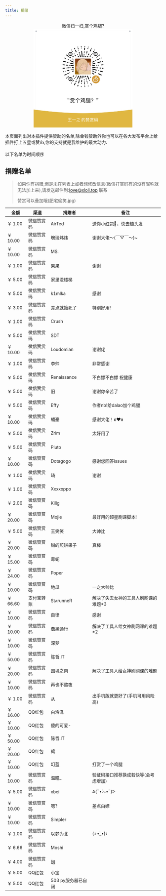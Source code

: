 ```yaml
---
title: 捐赠
---
```


<center>微信扫一扫,赏个鸡腿?</center>

<center><img src="/img/reward.png" alt=""></center>

本页面列出对本插件提供赞助的名单,除金钱赞助外你也可以在各大发布平台上给插件打上五星或赞👍,你的支持就是我维护的最大动力.

以下名单为时间顺序

## 捐赠名单

> 如果你有捐赠,但是未在列表上或者想修改信息(微信打赏码有的没有昵称就无法加上来),请发送邮件到:love@xloli.top 联系
> 
> 赞赏可以叠加哦(肥宅偷笑.jpg)

|金额|渠道|捐赠者|备注|
|----|----|----|----|
|￥ 1.00|微信赞赏码|AirTed|送你小红包🧧，快去植头发|
|￥ 10.00|微信赞赏码|琬琰炜炜|谢谢大佬～(￣▽￣～)~|
|￥ 10.00|微信赞赏码|MS.||
|￥ 1.00|微信赞赏码|果果|谢谢|
|￥ 5.00|微信赞赏码|家里没楼梯||
|￥ 5.00|微信赞赏码|k1mlka|感谢|
|￥ 3.00|微信赞赏码|差点就饿死了|特别好用!|
|￥ 1.00|微信赞赏码|Crush||
|￥ 5.00|微信赞赏码|SDT||
|￥ 10.00|微信赞赏码|Loudomian|谢谢佬|
|￥ 1.00|微信赞赏码|李帅|非常感谢|
|￥ 5.00|微信赞赏码|Renaissance|不白嫖不白嫖 祝健康|
|￥ 5.00|微信赞赏码|旧|谢谢你辛苦了|
|￥ 5.00|微信赞赏码|Effy|作者nb!给dalao加个鸡腿|
|￥ 10.00|微信赞赏码|蟠豪|感谢大佬！ʚ❤ɞ|
|￥ 5.00|微信赞赏码|Zrim|太好用了|
|￥ 5.00|微信赞赏码|Pluto||
|￥ 10.00|微信赞赏码|Dotagogo|感谢您回答issues|
|￥ 1.00|微信赞赏码|琦|谢谢|
|￥ 1.00|微信赞赏码|Xxxxxppo||
|￥ 2.00|微信赞赏码|Kilig||
|￥ 20.00|微信赞赏码|Mojie|最好用的超星刷课脚本!|
|￥ 5.00|微信赞赏码|王笑笑|大帅比|
|￥ 20.00|微信赞赏码|甜的煎饼果子|真棒|
|￥ 15.00|微信赞赏码|毒蛇||
|￥ 24.00|微信赞赏码|Poper||
|￥ 10.00|微信赞赏码|地瓜|一之大帅比|
|￥ 66.60|支付宝转账|StʌrunneR|解决了失去女神的工具人刷网课的难题*3|
|￥ 10.00|微信赞赏码|自律|感谢|
|￥ 10.00|微信赞赏码|蠢黑通行|解决了工具人给女神刷网课的难题*2|
|￥ 10.00|微信赞赏码|深梦||
|￥ 50.00|微信赞赏码|陈哲.IT||
|￥ 20.00|微信赞赏码|国境之南|解决了工具人给女神刷网课的难题|
|￥ 10.00|微信赞赏码|再也不熬夜||
|￥ 1.00|微信赞赏码|从|出手机版就更好了(手机可用风险高)|
|￥ 16.00|QQ红包|白洛泽||
|￥ 10.00|QQ红包|傻的可爱-||
|￥ 50.00|QQ红包|陈哲.IT||
|￥ 20.00|QQ红包|鸪||
|￥ 10.00|QQ红包|幻蓝|打赏了一个鸡腿|
|￥ 10.00|微信赞赏码|温瞳_|验证码接口推荐换成若快等(会考虑增加)|
|￥ 5.00|微信赞赏码|xbei|ᕕ(˵•̀෴•́˵)ᕗ|
|￥ 10.00|微信赞赏码|嗯?|差点白嫖|
|￥ 10.00|微信赞赏码|Simpler||
|￥ 1.00|微信赞赏码|以梦为北|(ง •̀_•́)ง|
|￥ 6.66|微信赞赏码|Moshi||
|￥ 4.00|微信赞赏码|蛆||
|￥ 5.00|QQ红包|小宝||
|￥ 5.00|QQ红包|503 py服务器已自闭||
